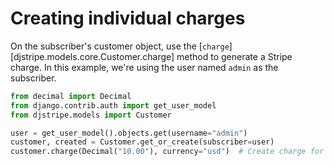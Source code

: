 # Creating individual charges

On the subscriber's customer object, use the [`charge`][djstripe.models.core.Customer.charge] method to generate a
Stripe charge. In this example, we're using the user named `admin` as the
subscriber.

```python
from decimal import Decimal
from django.contrib.auth import get_user_model
from djstripe.models import Customer

user = get_user_model().objects.get(username="admin")
customer, created = Customer.get_or_create(subscriber=user)
customer.charge(Decimal("10.00"), currency="usd")  # Create charge for 10.00 USD
```
